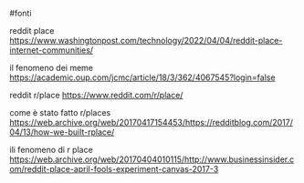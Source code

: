 #fonti

reddit place
https://www.washingtonpost.com/technology/2022/04/04/reddit-place-internet-communities/

il fenomeno dei meme
https://academic.oup.com/jcmc/article/18/3/362/4067545?login=false

reddit r/place
https://www.reddit.com/r/place/

come è stato fatto r/places
https://web.archive.org/web/20170417154453/https://redditblog.com/2017/04/13/how-we-built-rplace/

ili fenomeno di r place
https://web.archive.org/web/20170404010115/http://www.businessinsider.com/reddit-place-april-fools-experiment-canvas-2017-3